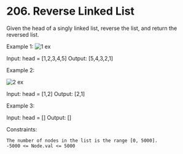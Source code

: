 # 206. Reverse Linked List

Given the head of a singly linked list, reverse the list, and return the reversed list.

Example 1:
![1 ex](https://assets.leetcode.com/uploads/2021/02/19/rev1ex1.jpg)

Input: head = [1,2,3,4,5]
Output: [5,4,3,2,1]

Example 2:

![2 ex](https://assets.leetcode.com/uploads/2021/02/19/rev1ex2.jpg)

Input: head = [1,2]
Output: [2,1]

Example 3:

Input: head = []
Output: []

 

Constraints:

    The number of nodes in the list is the range [0, 5000].
    -5000 <= Node.val <= 5000
